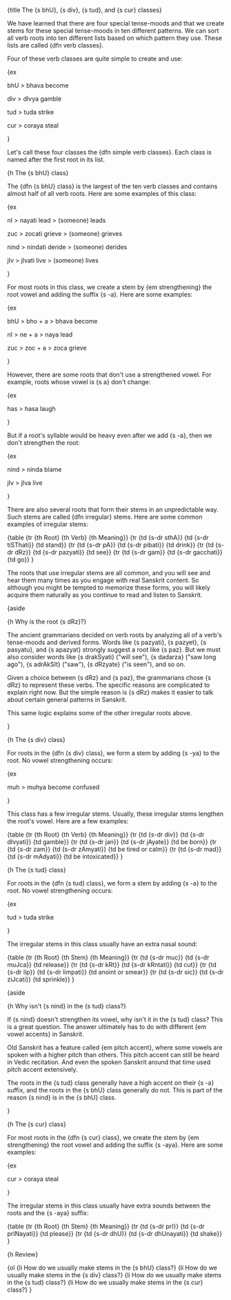 {title The {s bhU}, {s div}, {s tud}, and {s cur} classes}

We have learned that there are four special tense-moods and that we create
stems for these special tense-moods in ten different patterns. We can sort all
verb roots into ten different lists based on which pattern they use. These
lists are called {dfn verb classes}.

Four of these verb classes are quite simple to create and use:

{ex

bhU > bhava
become

div > dIvya
gamble

tud > tuda
strike

cur > coraya
steal

}

Let's call these four classes the {dfn simple verb classes}. Each class is
named after the first root in its list.


{h The {s bhU} class}

The {dfn {s bhU} class} is the largest of the ten verb classes and contains
almost half of all verb roots. Here are some examples of this class:

{ex

nI > nayati
lead > (someone) leads

zuc > zocati
grieve > (someone) grieves

nind > nindati
deride > (someone) derides

jIv > jIvati
live > (someone) lives

}

For most roots in this class, we create a stem by {em strengthening} the root
vowel and adding the suffix {s -a}. Here are some examples:

{ex

bhU > bho + a > bhava
become

nI > ne + a > naya
lead

zuc > zoc + a > zoca
grieve

}

However, there are some roots that don't use a strengthened vowel. For example,
roots whose vowel is {s a} don't change:

{ex

has > hasa
laugh

}

But if a root's syllable would be heavy even after we add {s -a}, then we don't
strengthen the root:

{ex

nind > ninda
blame

jIv > jIva
live

}

There are also several roots that form their stems in an unpredictable way.
Such stems are called {dfn irregular} stems. Here are some common examples of
irregular stems:

{table
{tr {th Root} {th Verb} {th Meaning}}
{tr {td {s-dr sthA}} {td {s-dr tiSThati}} {td stand}}
{tr {td {s-dr pA}} {td {s-dr pibati}} {td drink}}
{tr {td {s-dr dRz}} {td {s-dr pazyati}} {td see}}
{tr {td {s-dr gam}} {td {s-dr gacchati}} {td go}}
}

The roots that use irregular stems are all common, and you will see and hear
them many times as you engage with real Sanskrit content. So although you might
be tempted to memorize these forms, you will likely acquire them naturally as
you continue to read and listen to Sanskrit.

{aside

{h Why is the root {s dRz}?}

The ancient grammarians decided on verb roots by analyzing all of a verb's
tense-moods and derived forms. Words like {s pazyati}, {s pazyet}, {s pasyatu},
and {s apazyat} strongly suggest a root like {s paz}. But we must also consider 
words like {s drakSyati} ("will see"), {s dadarza} ("saw long ago"), {s
adrAkSIt} ("saw"), {s dRzyate} ("is seen"), and so on.

Given a choice between {s dRz} and {s paz}, the grammarians chose {s dRz} to
represent these verbs. The specific reasons are complicated to explain right
now. But the simple reason is {s dRz} makes it easier to talk about certain
general patterns in Sanskrit.

This same logic explains some of the other irregular roots above.

}


{h The {s div} class}

For roots in the {dfn {s div} class}, we form a stem by adding {s -ya} to the
root. No vowel strengthening occurs:

{ex

muh > muhya
become confused

}

This class has a few irregular stems. Usually, these irregular stems lengthen
the root's vowel. Here are a few examples:

{table
    {tr {th Root} {th Verb} {th Meaning}}
    {tr {td {s-dr div}} {td {s-dr dIvyati}} {td gamble}}
    {tr {td {s-dr jan}} {td {s-dr jAyate}} {td be born}}
    {tr {td {s-dr zam}} {td {s-dr zAmyati}} {td be tired or calm}}
    {tr {td {s-dr mad}} {td {s-dr mAdyati}} {td be intoxicated}}
}



{h The {s tud} class}

For roots in the {dfn {s tud} class}, we form a stem by adding {s -a} to the
root. No vowel strengthening occurs:

{ex

tud > tuda
strike

}

The irregular stems in this class usually have an extra nasal sound:

{table
    {tr {th Root} {th Stem} {th Meaning}}
    {tr {td {s-dr muc}} {td {s-dr muJca}} {td release}}
    {tr {td {s-dr kRt}} {td {s-dr kRntati}} {td cut}}
    {tr {td {s-dr lip}} {td {s-dr limpati}} {td anoint or smear}}
    {tr {td {s-dr sic}} {td {s-dr ziJcati}} {td sprinkle}}
}

{aside

{h Why isn't {s nind} in the {s tud} class?}

If {s nind} doesn't strengthen its vowel, why isn't it in the {s tud} class? 
This is a great question. The answer ultimately has to do with different {em
vowel accents} in Sanskrit.

Old Sanskrit has a feature called {em pitch accent}, where some vowels are
spoken with a higher pitch than others. This pitch accent can still be heard in
Vedic recitation. And even the spoken Sanskrit around that time used pitch
accent extensively.

The roots in the {s tud} class generally have a high accent on their {s -a}
suffix, and the roots in the {s bhU} class generally do not. This is part of
the reason {s nind} is in the {s bhU} class.

}


{h The {s cur} class}

For most roots in the {dfn {s cur} class}, we create the stem by {em
strengthening} the root vowel and adding the suffix {s -aya}. Here are some
examples:

{ex

cur > coraya
steal

}

The irregular stems in this class usually have extra sounds between the roots
and the {s -aya} suffix:

{table
    {tr {th Root} {th Stem} {th Meaning}}
    {tr {td {s-dr prI}} {td {s-dr prINayati}} {td please}}
    {tr {td {s-dr dhU}} {td {s-dr dhUnayati}} {td shake}}
}


{h Review}

{ol
    {li How do we usually make stems in the {s bhU} class?}
    {li How do we usually make stems in the {s div} class?}
    {li How do we usually make stems in the {s tud} class?}
    {li How do we usually make stems in the {s cur} class?}
}
